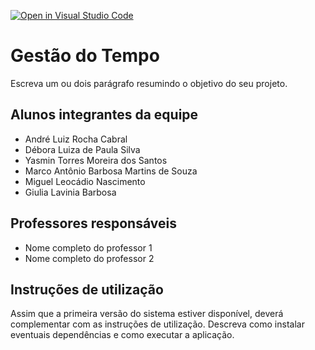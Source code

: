 [![Open in Visual Studio Code](https://classroom.github.com/assets/open-in-vscode-718a45dd9cf7e7f842a935f5ebbe5719a5e09af4491e668f4dbf3b35d5cca122.svg)](https://classroom.github.com/online_ide?assignment_repo_id=11819853&assignment_repo_type=AssignmentRepo)
# Gestão do Tempo

Escreva um ou dois parágrafo resumindo o objetivo do seu projeto.

## Alunos integrantes da equipe

* André Luiz Rocha Cabral
* Débora Luiza de Paula Silva
* Yasmin Torres Moreira dos Santos
* Marco Antônio Barbosa Martins de Souza
* Miguel Leocádio Nascimento
* Giulia Lavinia Barbosa

## Professores responsáveis

* Nome completo do professor 1
* Nome completo do professor 2

## Instruções de utilização

Assim que a primeira versão do sistema estiver disponível, deverá complementar com as instruções de utilização. Descreva como instalar eventuais dependências e como executar a aplicação.
